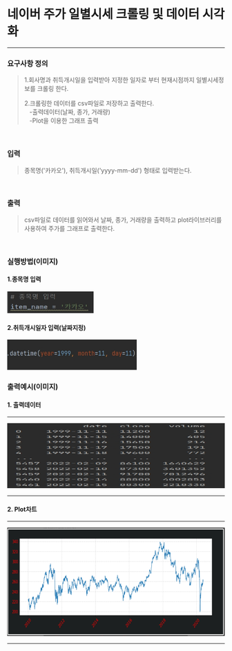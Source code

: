 # 네이버 주가 일별시세 크롤링 및 데이터 시각화
___
### 요구사항 정의
>1.회사명과 취득개시일을 입력받아 지정한 일자로 부터 현재시점까지 일별시세정보를 크롤링 한다.<br>
> 
>2.크롤링한 데이터를 csv파일로 저장하고 출력한다.<br>
&nbsp;&nbsp;&nbsp;-출력데이터(날짜, 종가, 거래량)<br>
&nbsp;&nbsp;&nbsp;-Plot을 이용한 그래프 출력
<br>


### 입력
>종목명('카카오'), 취득개시일('yyyy-mm-dd') 형태로 입력받는다.

<br>

### 출력
>csv파일로 데이터를 읽어와서 날짜, 종가, 거래량을 출력하고 plot라이브러리를 사용하여 주가를 그래프로 출력한다.

<br>

### 실행방법(이미지)
#### 1.종목명 입력

<img src="입력(종목명).jpg" width="200" height="50"/>

#### 2.취득개시일자 입력(날짜지정)

<img src="입력(날짜지정).jpg" width="300" height="70"/>



### 출력예시(이미지)
#### 1. 출력데이터

---

<img src="데이터출력값.jpg" width="800" height="150"/>

----
#### 2. Plot차트

---
<img src="그래프.jpg" width="800" height="250"/>

---
